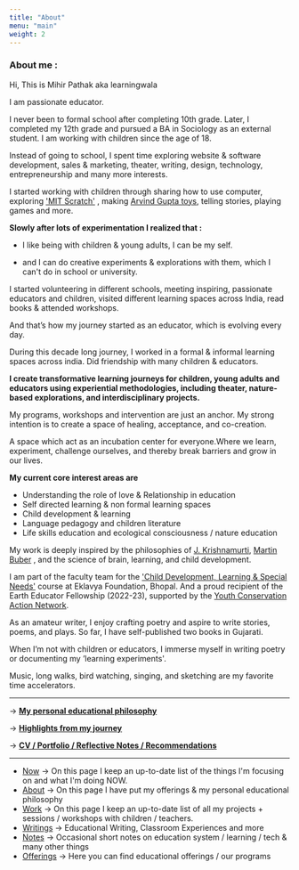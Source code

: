 ```yaml
---
title: "About"
menu: "main"
weight: 2
---
```


### About me : 

Hi, This is Mihir Pathak aka learningwala

I am passionate educator. 

I never been to formal school after completing 10th grade. Later, I completed my 12th grade and pursued a BA in Sociology as an external student. I am working with children since the age of 18. 

Instead of going to school, I spent time exploring website & software development, sales & marketing, theater, writing, design, technology, entrepreneurship and many more interests.

I started working with children through sharing how to use computer, exploring ['MIT Scratch'](https://scratch.mit.edu/) , making [Arvind Gupta toys](https://www.arvindguptatoys.com/), telling stories, playing games and more.

**Slowly after lots of experimentation I realized that :**

- I like being with children & young adults, I can be my self.

- and I can do creative experiments & explorations with them, which I can't do in school or university.

I started volunteering in different schools, meeting inspiring, passionate educators and children, visited different learning spaces across India, read books & attended workshops.

And that’s how my journey started as an educator, which is evolving every day.

During this decade long journey, I worked in a formal & informal learning spaces across india. Did friendship with many children & educators.

**I create transformative learning journeys for children, young adults and educators using experiential methodologies, including theater, nature-based explorations, and interdisciplinary projects.**

My programs, workshops and intervention are just an anchor. My strong intention is to create a space of healing, acceptance, and co-creation.

A space which act as an incubation center for everyone.Where we learn, experiment, challenge ourselves, and thereby break barriers and grow in our lives. 

**My current core interest areas are** 

- Understanding the role of love & Relationship in education
- Self directed learning & non formal learning spaces 
- Child development & learning
- Language pedagogy and children literature
- Life skills education and ecological consciousness / nature education

My work is deeply inspired by the philosophies of [J. Krishnamurti](https://en.wikipedia.org/wiki/Jiddu_Krishnamurti), [Martin Buber](https://infed.org/mobi/martin-buber-on-education/) , and the science of brain, learning, and child development. 

I am part of the faculty team for the ['Child Development, Learning & Special Needs'](https://www.eklavya.in/about-us-eklavya/what-we-do-eklavya-new/courses-and-workshops/child-development-special-needs-and-learning-a-certificate-course) course at Eklavya Foundation, Bhopal. And a proud recipient of the Earth Educator Fellowship (2022-23), supported by the [Youth Conservation Action Network](https://www.youcan.in/).

As an amateur writer, I enjoy crafting poetry and aspire to write stories, poems, and plays. So far, I have self-published two books in Gujarati.

When I’m not with children or educators, I immerse myself in writing poetry or documenting my ’learning experiments'.

Music, long walks, bird watching, singing, and sketching are my favorite time accelerators.



--------

&rarr; **[My personal educational philosophy](/edu-for-me)**

&rarr; **[Highlights from my journey](/highlights)**

&rarr; **[CV / Portfolio / Reflective Notes / Recommendations](/cv)**

-------

- [Now](/now) &rarr; On this page I keep an up-to-date list of the things I'm focusing on and what I'm doing NOW.
- [About](/about-me) &rarr; On this page I have put my offerings & my personal educational philosophy 
- [Work](/work) &rarr; On this page I keep an up-to-date list of all my projects + sessions / workshops with children / teachers.
- [Writings](/writings) &rarr; Educational Writing, Classroom Experiences and more
- [Notes](https://learningwala.in/tags/public/) &rarr; Occasional short notes on education system / learning / tech & many other things 
- [Offerings](/offerings) &rarr; Here you can find educational offerings / our programs 

